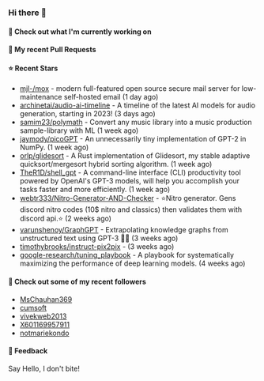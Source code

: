### Hi there 👋

#### 👷 Check out what I'm currently working on

#### 🔨 My recent Pull Requests


#### ⭐ Recent Stars

- [mjl-/mox](https://github.com/mjl-/mox) - modern full-featured open source secure mail server for low-maintenance self-hosted email (1 day ago)
- [archinetai/audio-ai-timeline](https://github.com/archinetai/audio-ai-timeline) - A timeline of the latest AI models for audio generation, starting in 2023! (3 days ago)
- [samim23/polymath](https://github.com/samim23/polymath) - Convert any music library into a music production sample-library with ML (1 week ago)
- [jaymody/picoGPT](https://github.com/jaymody/picoGPT) - An unnecessarily tiny implementation of GPT-2 in NumPy. (1 week ago)
- [orlp/glidesort](https://github.com/orlp/glidesort) - A Rust implementation of Glidesort, my stable adaptive quicksort/mergesort hybrid sorting algorithm.  (1 week ago)
- [TheR1D/shell_gpt](https://github.com/TheR1D/shell_gpt) - A command-line interface (CLI) productivity tool powered by OpenAI&#39;s GPT-3 models, will help you accomplish your tasks faster and more efficiently. (1 week ago)
- [webtr333/Nitro-Generator-AND-Checker](https://github.com/webtr333/Nitro-Generator-AND-Checker) - ⭐Nitro generator. Gens discord nitro codes (10$ nitro and classics) then validates them with discord api.⭐ (2 weeks ago)
- [varunshenoy/GraphGPT](https://github.com/varunshenoy/GraphGPT) - Extrapolating knowledge graphs from unstructured text using GPT-3 🕵️‍♂️ (3 weeks ago)
- [timothybrooks/instruct-pix2pix](https://github.com/timothybrooks/instruct-pix2pix) -  (3 weeks ago)
- [google-research/tuning_playbook](https://github.com/google-research/tuning_playbook) - A playbook for systematically maximizing the performance of deep learning models. (4 weeks ago)

#### 👯 Check out some of my recent followers

- [MsChauhan369](https://github.com/MsChauhan369)
- [cumsoft](https://github.com/cumsoft)
- [vivekweb2013](https://github.com/vivekweb2013)
- [X601169957911](https://github.com/X601169957911)
- [notmariekondo](https://github.com/notmariekondo)

#### 💬 Feedback

Say Hello, I don't bite!